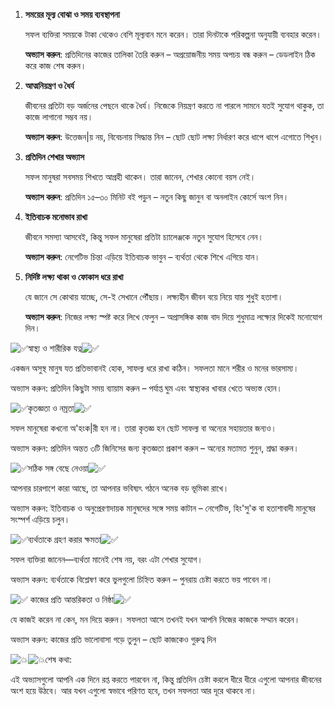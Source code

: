 1. **সময়ের মূল্য বোঝা ও সময় ব্যবস্থাপনা**
	
	সফল ব্যক্তিরা সময়কে টাকা থেকেও বেশি মূল্যবান মনে করেন। তারা দিনটাকে পরিকল্পনা অনুযায়ী ব্যবহার করেন।
	
	**অভ্যাস করুন**: প্রতিদিনের কাজের তালিকা তৈরি করুন – অপ্রয়োজনীয় সময় অপচয় বন্ধ করুন – ডেডলাইন ঠিক করে কাজ শেষ করুন।

2. **আত্মনিয়ন্ত্রণ ও ধৈর্য**
	
	জীবনের প্রতিটা বড় অর্জনের পেছনে থাকে ধৈর্য। নিজেকে নিয়ন্ত্রণ করতে না পারলে সামনে যতই সুযোগ থাকুক, তা কাজে লাগানো সম্ভব নয়।
	
	**অভ্যাস করুন**: উত্তেজন|য় নয়, বিবেচনায় সিদ্ধান্ত নিন – ছোট ছোট লক্ষ্য নির্ধারণ করে ধাপে ধাপে এগোতে শিখুন।

3. **প্রতিদিন শেখার অভ্যাস**
	
	সফল মানুষরা সবসময় শিখতে আগ্রহী থাকেন। তারা জানেন, শেখার কোনো বয়স নেই।
	
	**অভ্যাস করুন**: প্রতিদিন ১৫–৩০ মিনিট বই পড়ুন – নতুন কিছু জানুন বা অনলাইন কোর্সে অংশ নিন।

4. **ইতিবাচক মনোভাব রাখা**
	
	জীবনে সমস্যা আসবেই, কিন্তু সফল মানুষেরা প্রতিটা চ্যালেঞ্জকে নতুন সুযোগ হিসেবে নেন।
	
	**অভ্যাস করুন**: নেগেটিভ চিন্তা এড়িয়ে ইতিবাচক ভাবুন – ব্যর্থতা থেকে শিখে এগিয়ে যান।

5. **নির্দিষ্ট লক্ষ্য থাকা ও ফোকাস ধরে রাখা**
	
	যে জানে সে কোথায় যাচ্ছে, সে-ই সেখানে পৌঁছায়। লক্ষ্যহীন জীবন বয়ে নিয়ে যায় শুধুই হতাশা।
	
	**অভ্যাস করুন**: নিজের লক্ষ্য স্পষ্ট করে লিখে ফেলুন – অপ্রাসঙ্গিক কাজ বাদ দিয়ে শুধুমাত্র লক্ষ্যের দিকেই মনোযোগ দিন।

![✅](https://static.xx.fbcdn.net/images/emoji.php/v9/t33/1/16/2705.png)স্বাস্থ্য ও শারীরিক যত্ন![✅](https://static.xx.fbcdn.net/images/emoji.php/v9/t33/1/16/2705.png)

একজন অসুস্থ মানুষ যত প্রতিভাবানই হোক, সাফল্য ধরে রাখা কঠিন। সফলতা মানে শরীর ও মনের ভারসাম্য।

অভ্যাস করুন: প্রতিদিন কিছুটা সময় ব্যায়াম করুন – পর্যাপ্ত ঘুম এবং স্বাস্থ্যকর খাবার খেতে অভ্যস্ত হোন।

![✅](https://static.xx.fbcdn.net/images/emoji.php/v9/t33/1/16/2705.png)কৃতজ্ঞতা ও নম্রতা![✅](https://static.xx.fbcdn.net/images/emoji.php/v9/t33/1/16/2705.png)

সফল মানুষেরা কখনো অ'হংক|রী হন না। তারা কৃতজ্ঞ হন ছোট সাফল্য বা অন্যের সহায়তার জন্যও।

অভ্যাস করুন: প্রতিদিন অন্তত ৩টি জিনিসের জন্য কৃতজ্ঞতা প্রকাশ করুন – অন্যের মতামত শুনুন, শ্রদ্ধা করুন।

![✅](https://static.xx.fbcdn.net/images/emoji.php/v9/t33/1/16/2705.png)সঠিক সঙ্গ বেছে নেওয়া![✅](https://static.xx.fbcdn.net/images/emoji.php/v9/t33/1/16/2705.png)

আপনার চারপাশে কারা আছে, তা আপনার ভবিষ্যৎ গঠনে অনেক বড় ভূমিকা রাখে।

অভ্যাস করুন: ইতিবাচক ও অনুপ্রেরণাদায়ক মানুষদের সঙ্গে সময় কাটান – নেগেটিভ, হিং'সু'ক বা হতাশাবাদী মানুষের সংস্পর্শ এড়িয়ে চলুন।

![✅](https://static.xx.fbcdn.net/images/emoji.php/v9/t33/1/16/2705.png)ব্যর্থতাকে গ্রহণ করার ক্ষমতা![✅](https://static.xx.fbcdn.net/images/emoji.php/v9/t33/1/16/2705.png)

সফল ব্যক্তিরা জানেন—ব্যর্থতা মানেই শেষ নয়, বরং এটা শেখার সুযোগ।

অভ্যাস করুন: ব্যর্থতাকে বিশ্লেষণ করে ভুলগুলো চিহ্নিত করুন – পুনরায় চেষ্টা করতে ভয় পাবেন না।

![✅](https://static.xx.fbcdn.net/images/emoji.php/v9/t33/1/16/2705.png) কাজের প্রতি আন্তরিকতা ও নিষ্ঠা![✅](https://static.xx.fbcdn.net/images/emoji.php/v9/t33/1/16/2705.png)

যে কাজই করেন না কেন, মন দিয়ে করুন। সফলতা আসে তখনই যখন আপনি নিজের কাজকে সম্মান করেন।

অভ্যাস করুন: কাজের প্রতি ভালোবাসা গড়ে তুলুন – ছোট কাজকেও গুরুত্ব দিন

![💥](https://static.xx.fbcdn.net/images/emoji.php/v9/t40/1/16/1f4a5.png)![💥](https://static.xx.fbcdn.net/images/emoji.php/v9/t40/1/16/1f4a5.png)শেষ কথা:

এই অভ্যাসগুলো আপনি এক দিনে রপ্ত করতে পারবেন না, কিন্তু প্রতিদিন চেষ্টা করলে ধীরে ধীরে এগুলো আপনার জীবনের অংশ হয়ে উঠবে। আর যখন এগুলো স্বভাবে পরিণত হবে, তখন সফলতা আর দূরে থাকবে না।
